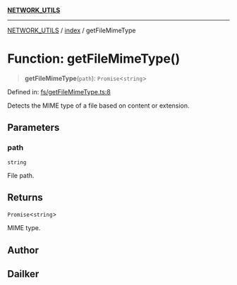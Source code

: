[**NETWORK_UTILS**](../../README.md)

***

[NETWORK_UTILS](../../README.md) / [index](../README.md) / getFileMimeType

# Function: getFileMimeType()

> **getFileMimeType**(`path`): `Promise`\<`string`\>

Defined in: [fs/getFileMimeType.ts:8](https://github.com/dailker/everyutil-js/blob/7799f3f003cb23f425be3f1c83c38483e2648188/src/fs/getFileMimeType.ts#L8)

Detects the MIME type of a file based on content or extension.

## Parameters

### path

`string`

File path.

## Returns

`Promise`\<`string`\>

MIME type.

## Author

## Dailker
